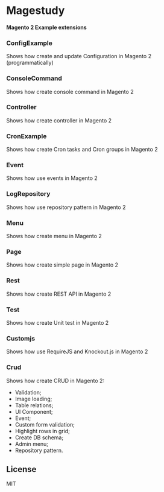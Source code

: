 # Magestudy
**Magento 2 Example extensions**

### ConfigExample
Shows how create and update Configuration in Magento 2 (programmatically)

### ConsoleCommand
Shows how create console command in Magento 2

### Controller
Shows how create controller in Magento 2

### CronExample
Shows how create Cron tasks and Cron groups in Magento 2

### Event
Shows how use events in Magento 2

### LogRepository
Shows how use repository pattern in Magento 2

### Menu
Shows how create menu in Magento 2

### Page
Shows how create simple page in Magento 2

### Rest
Shows how create REST API in Magento 2

### Test
Shows how create Unit test in Magento 2

### Customjs
Shows how use RequireJS and Knockout.js in Magento 2

### Crud
Shows how create CRUD in Magento 2:
- Validation;
- Image loading;
- Table relations;
- UI Component;
- Event;
- Custom form validation;
- Highlight rows in grid;
- Create DB schema;
- Admin menu;
- Repository pattern.

License
----
MIT
